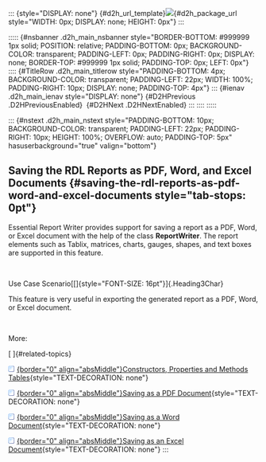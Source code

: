 ::: {style="DISPLAY: none"}
[](ms-xhelp:///?Id=d2h_url_template){#d2h_url_template}![](!package_url!){#d2h_package_url style="WIDTH: 0px; DISPLAY: none; HEIGHT: 0px"}
:::

::::: {#nsbanner .d2h_main_nsbanner style="BORDER-BOTTOM: #999999 1px solid; POSITION: relative; PADDING-BOTTOM: 0px; BACKGROUND-COLOR: transparent; PADDING-LEFT: 0px; PADDING-RIGHT: 0px; DISPLAY: none; BORDER-TOP: #999999 1px solid; PADDING-TOP: 0px; LEFT: 0px"}
:::: {#TitleRow .d2h_main_titlerow style="PADDING-BOTTOM: 4px; BACKGROUND-COLOR: transparent; PADDING-LEFT: 22px; WIDTH: 100%; PADDING-RIGHT: 10px; DISPLAY: none; PADDING-TOP: 4px"}
::: {#ienav .d2h_main_ienav style="DISPLAY: none"}
[](ms-xhelp:///?Id=2772c127-62c7-48c4-a5b9-4bef81a82f2c){#D2HPrevious .D2HPreviousEnabled}  [](ms-xhelp:///?Id=91671838-0aa3-4c06-a73d-29bcfb57a1d3){#D2HNext .D2HNextEnabled}
:::
::::
:::::

::: {#nstext .d2h_main_nstext style="PADDING-BOTTOM: 10px; BACKGROUND-COLOR: transparent; PADDING-LEFT: 22px; PADDING-RIGHT: 10px; HEIGHT: 100%; OVERFLOW: auto; PADDING-TOP: 5px" hasuserbackground="true" valign="bottom"}
## Saving the RDL Reports as PDF, Word, and Excel Documents {#saving-the-rdl-reports-as-pdf-word-and-excel-documents style="tab-stops: 0pt"}

Essential Report Writer provides support for saving a report as a PDF, Word, or Excel document with the help of the class **ReportWriter**. The report elements such as Tablix, matrices, charts, gauges, shapes, and text boxes are supported in this feature.

 

Use Case Scenario[[]{style="FONT-SIZE: 16pt"}]{.Heading3Char}

This feature is very useful in exporting the generated report as a PDF, Word, or Excel document.

 

More:

[ ]{#related-topics}

[![](button.gif){border="0" align="absMiddle"}Constructors, Properties and Methods Tables](ms-xhelp:///?Id=91671838-0aa3-4c06-a73d-29bcfb57a1d3){style="TEXT-DECORATION: none"}

[![](button.gif){border="0" align="absMiddle"}Saving as a PDF Document](ms-xhelp:///?Id=a35adfd5-1dc0-4263-8699-ff34f7520ceb){style="TEXT-DECORATION: none"}

[![](button.gif){border="0" align="absMiddle"}Saving as a Word Document](ms-xhelp:///?Id=62d28f0e-3da1-4c3b-906f-83ee9f93bea9){style="TEXT-DECORATION: none"}

[![](button.gif){border="0" align="absMiddle"}Saving as an Excel Document](ms-xhelp:///?Id=a038856f-eeca-483b-b560-66ebfbd5daa3){style="TEXT-DECORATION: none"}
:::
